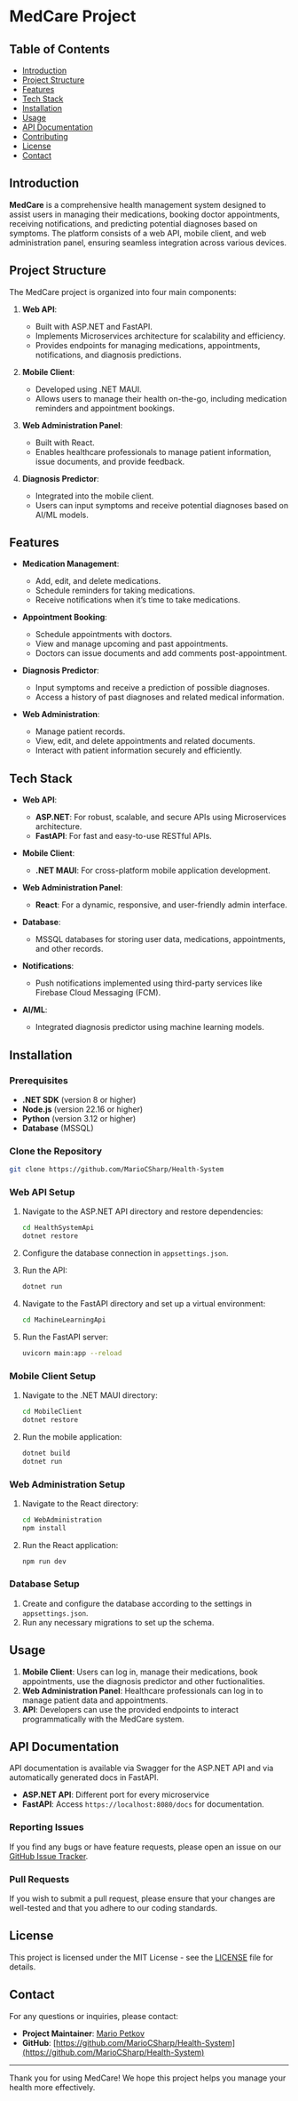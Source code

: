 # MedCare Project

## Table of Contents

- [Introduction](#introduction)
- [Project Structure](#project-structure)
- [Features](#features)
- [Tech Stack](#tech-stack)
- [Installation](#installation)
- [Usage](#usage)
- [API Documentation](#api-documentation)
- [Contributing](#contributing)
- [License](#license)
- [Contact](#contact)

## Introduction

**MedCare** is a comprehensive health management system designed to assist users in managing their medications, booking doctor appointments, receiving notifications, and predicting potential diagnoses based on symptoms. The platform consists of a web API, mobile client, and web administration panel, ensuring seamless integration across various devices.

## Project Structure

The MedCare project is organized into four main components:

1. **Web API**:

   - Built with ASP.NET and FastAPI.
   - Implements Microservices architecture for scalability and efficiency.
   - Provides endpoints for managing medications, appointments, notifications, and diagnosis predictions.

2. **Mobile Client**:

   - Developed using .NET MAUI.
   - Allows users to manage their health on-the-go, including medication reminders and appointment bookings.

3. **Web Administration Panel**:

   - Built with React.
   - Enables healthcare professionals to manage patient information, issue documents, and provide feedback.

4. **Diagnosis Predictor**:
   - Integrated into the mobile client.
   - Users can input symptoms and receive potential diagnoses based on AI/ML models.

## Features

- **Medication Management**:

  - Add, edit, and delete medications.
  - Schedule reminders for taking medications.
  - Receive notifications when it’s time to take medications.

- **Appointment Booking**:

  - Schedule appointments with doctors.
  - View and manage upcoming and past appointments.
  - Doctors can issue documents and add comments post-appointment.

- **Diagnosis Predictor**:

  - Input symptoms and receive a prediction of possible diagnoses.
  - Access a history of past diagnoses and related medical information.

- **Web Administration**:
  - Manage patient records.
  - View, edit, and delete appointments and related documents.
  - Interact with patient information securely and efficiently.

## Tech Stack

- **Web API**:

  - **ASP.NET**: For robust, scalable, and secure APIs using Microservices architecture.
  - **FastAPI**: For fast and easy-to-use RESTful APIs.

- **Mobile Client**:

  - **.NET MAUI**: For cross-platform mobile application development.

- **Web Administration Panel**:

  - **React**: For a dynamic, responsive, and user-friendly admin interface.

- **Database**:

  - MSSQL databases for storing user data, medications, appointments, and other records.

- **Notifications**:

  - Push notifications implemented using third-party services like Firebase Cloud Messaging (FCM).

- **AI/ML**:
  - Integrated diagnosis predictor using machine learning models.

## Installation

### Prerequisites

- **.NET SDK** (version 8 or higher)
- **Node.js** (version 22.16 or higher)
- **Python** (version 3.12 or higher)
- **Database** (MSSQL)

### Clone the Repository

```bash
git clone https://github.com/MarioCSharp/Health-System
```

### Web API Setup

1. Navigate to the ASP.NET API directory and restore dependencies:

   ```bash
   cd HealthSystemApi
   dotnet restore
   ```

2. Configure the database connection in `appsettings.json`.

3. Run the API:

   ```bash
   dotnet run
   ```

4. Navigate to the FastAPI directory and set up a virtual environment:

   ```bash
   cd MachineLearningApi
   ```

5. Run the FastAPI server:

   ```bash
   uvicorn main:app --reload
   ```

### Mobile Client Setup

1. Navigate to the .NET MAUI directory:

   ```bash
   cd MobileClient
   dotnet restore
   ```

2. Run the mobile application:

   ```bash
   dotnet build
   dotnet run
   ```

### Web Administration Setup

1. Navigate to the React directory:

   ```bash
   cd WebAdministration
   npm install
   ```

2. Run the React application:

   ```bash
   npm run dev
   ```

### Database Setup

1. Create and configure the database according to the settings in `appsettings.json`.
2. Run any necessary migrations to set up the schema.

## Usage

1. **Mobile Client**: Users can log in, manage their medications, book appointments, use the diagnosis predictor and other fuctionalities.
2. **Web Administration Panel**: Healthcare professionals can log in to manage patient data and appointments.
3. **API**: Developers can use the provided endpoints to interact programmatically with the MedCare system.

## API Documentation

API documentation is available via Swagger for the ASP.NET API and via automatically generated docs in FastAPI.

- **ASP.NET API**: Different port for every microservice
- **FastAPI**: Access `https://localhost:8080/docs` for documentation.

### Reporting Issues

If you find any bugs or have feature requests, please open an issue on our [GitHub Issue Tracker](https://github.com/MarioCSharp/Health-System/issues).

### Pull Requests

If you wish to submit a pull request, please ensure that your changes are well-tested and that you adhere to our coding standards.

## License

This project is licensed under the MIT License - see the [LICENSE](LICENSE) file for details.

## Contact

For any questions or inquiries, please contact:

- **Project Maintainer**: [Mario Petkov](mailto:[mpetkov171@gmail.com](https://www.linkedin.com/in/mario-petkov-a5582a227/))
- **GitHub**: [https://github.com/MarioCSharp/Health-System](https://github.com/MarioCSharp/Health-System)

---

Thank you for using MedCare! We hope this project helps you manage your health more effectively.
